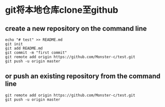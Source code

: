 # git将本地仓库clone至github

## create a new repository on the command line

```shell
echo "# test" >> README.md
git init
git add README.md
git commit -m "first commit"
git remote add origin https://github.com/Monster-c/test.git
git push -u origin master
```

## or push an existing repository from the command line

```shell
git remote add origin https://github.com/Monster-c/test.git
git push -u origin master
```

